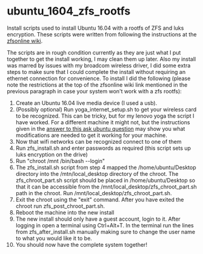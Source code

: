 # ubuntu_1604_zfs_rootfs
Install scripts used to install Ubuntu 16.04 with a rootfs of ZFS and luks encryption. These scripts were written from following the instructions at the [zfsonline wiki](https://github.com/zfsonlinux/zfs/wiki/Ubuntu-16.04-Root-on-ZFS).

The scripts are in rough condition currently as they are just what I put together to get the install working, I may clean them up later. Also my install was marred by issues with my broadcom wireless driver, I did some extra steps to make sure that I could complete the install without requiring an ethernet connection for convenience. To install I did the following (please note the restrictions at the top of the zfsonline wiki link mentioned in the previous paragraph in case your system won't work with a zfs rootfs):

1. Create an Ubuntu 16.04 live media device (I used a usb).
2. (Possibly optional) Run yoga_internet_setup.sh to get your wireless card to be recognized. This can be tricky, but for my lenovo yoga the script I have worked. For a different machine it might not, but the instructions given in the [answer to this ask ubuntu question](https://askubuntu.com/questions/55868/installing-broadcom-wireless-drivers) may show you what modifications are needed to get it working for your machine.
3. Now that wifi networks can be recognized connect to one of them
4. Run zfs_install.sh and enter passwords as required (this script sets up luks encryption on the drive)
5. Run "chroot /mnt /bin/bash --login"
6. The zfs_install.sh script from step 4 mapped the /home/ubuntu/Desktop directory into the /mtn/local_desktop directory of the chroot. The zfs_chroot_part.sh script should be placed in /home/ubuntu/Desktop so that it can be accessible from the /mnt/local_desktop/zfs_chroot_part.sh path in the chroot. Run /mnt/local_desktop/zfs_chroot_part.sh.
7. Exit the chroot using the "exit" command. After you have exited the chroot run zfs_post_chroot_part.sh.
8. Reboot the machine into the new install
9. The new install should only have a guest account, login to it. After logging in open a terminal using Ctrl+Alt+T. In the terminal run the lines from zfs_after_install.sh manually making sure to change the user name to what you would like it to be.
10. You should now have the complete system together!
